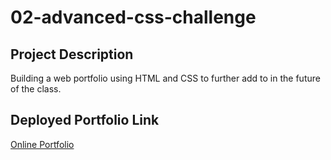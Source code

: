 # 02-advanced-css-challenge
## Project Description
Building a web portfolio using HTML and CSS to further add to in the future of the class.

## Deployed Portfolio Link
[Online Portfolio](https://marco-leiva.github.io/02-advanced-css-challenge)